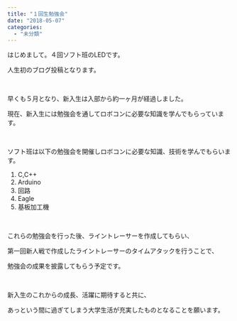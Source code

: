 ```yaml
---
title: "１回生勉強会"
date: "2018-05-07"
categories: 
  - "未分類"
---
```


はじめまして。４回ソフト班のLEDです。

人生初のブログ投稿となります。

 

早くも５月となり、新入生は入部から約一ヶ月が経過しました。

現在、新入生には勉強会を通してロボコンに必要な知識を学んでもらっています。

 

ソフト班は以下の勉強会を開催しロボコンに必要な知識、技術を学んでもらいます。

1. C,C++
2. Arduino
3. 回路
4. Eagle
5. 基板加工機

 

これらの勉強会を行った後、ライントレーサーを作成してもらい、

第一回新人戦で作成したライントレーサーのタイムアタックを行うことで、

勉強会の成果を披露してもらう予定です。

 

新入生のこれからの成長、活躍に期待すると共に、

あっという間に過ぎてしまう大学生活が充実したものとなることを願います。
